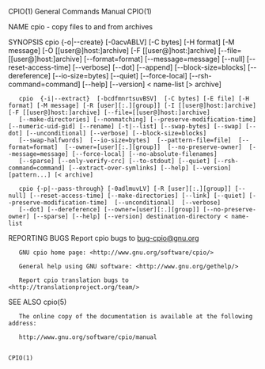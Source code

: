CPIO(1)                                                                                  General Commands Manual                                                                                  CPIO(1)

NAME
       cpio - copy files to and from archives

SYNOPSIS
       cpio  {-o|--create}  [-0acvABLV]  [-C  bytes]  [-H format] [-M message] [-O [[user@]host:]archive] [-F [[user@]host:]archive] [--file=[[user@]host:]archive] [--format=format] [--message=message]
       [--null] [--reset-access-time] [--verbose] [--dot] [--append] [--block-size=blocks] [--dereference] [--io-size=bytes] [--quiet] [--force-local]  [--rsh-command=command]  [--help]  [--version]  <
       name-list [> archive]

       cpio  {-i|--extract}  [-bcdfmnrtsuvBSV]  [-C bytes] [-E file] [-H format] [-M message] [-R [user][:.][group]] [-I [[user@]host:]archive] [-F [[user@]host:]archive] [--file=[[user@]host:]archive]
       [--make-directories] [--nonmatching] [--preserve-modification-time] [--numeric-uid-gid] [--rename] [-t|--list] [--swap-bytes] [--swap] [--dot] [--unconditional] [--verbose] [--block-size=blocks]
       [--swap-halfwords]  [--io-size=bytes]  [--pattern-file=file]  [--format=format]  [--owner=[user][:.][group]]  [--no-preserve-owner]  [--message=message] [--force-local] [--no-absolute-filenames]
       [--sparse] [--only-verify-crc] [--to-stdout] [--quiet] [--rsh-command=command] [--extract-over-symlinks] [--help] [--version] [pattern...] [< archive]

       cpio {-p|--pass-through} [-0adlmuvLV] [-R [user][:.][group]] [--null] [--reset-access-time] [--make-directories] [--link] [--quiet] [--preserve-modification-time]  [--unconditional]  [--verbose]
       [--dot] [--dereference] [--owner=[user][:.][group]] [--no-preserve-owner] [--sparse] [--help] [--version] destination-directory < name-list

REPORTING BUGS
       Report cpio bugs to bug-cpio@gnu.org

       GNU cpio home page: <http://www.gnu.org/software/cpio/>

       General help using GNU software: <http://www.gnu.org/gethelp/>

       Report cpio translation bugs to <http://translationproject.org/team/>

SEE ALSO
       cpio(5)

       The online copy of the documentation is available at the following address:

       http://www.gnu.org/software/cpio/manual

                                                                                                                                                                                                  CPIO(1)
